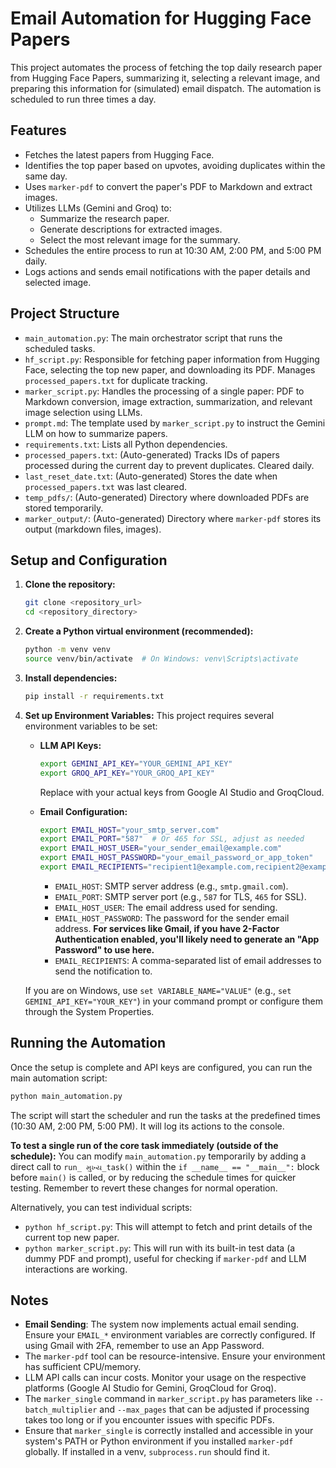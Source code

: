 # Email Automation for Hugging Face Papers

This project automates the process of fetching the top daily research paper from Hugging Face Papers, summarizing it, selecting a relevant image, and preparing this information for (simulated) email dispatch. The automation is scheduled to run three times a day.

## Features

-   Fetches the latest papers from Hugging Face.
-   Identifies the top paper based on upvotes, avoiding duplicates within the same day.
-   Uses `marker-pdf` to convert the paper's PDF to Markdown and extract images.
-   Utilizes LLMs (Gemini and Groq) to:
    -   Summarize the research paper.
    -   Generate descriptions for extracted images.
    -   Select the most relevant image for the summary.
-   Schedules the entire process to run at 10:30 AM, 2:00 PM, and 5:00 PM daily.
-   Logs actions and sends email notifications with the paper details and selected image.

## Project Structure

-   `main_automation.py`: The main orchestrator script that runs the scheduled tasks.
-   `hf_script.py`: Responsible for fetching paper information from Hugging Face, selecting the top new paper, and downloading its PDF. Manages `processed_papers.txt` for duplicate tracking.
-   `marker_script.py`: Handles the processing of a single paper: PDF to Markdown conversion, image extraction, summarization, and relevant image selection using LLMs.
-   `prompt.md`: The template used by `marker_script.py` to instruct the Gemini LLM on how to summarize papers.
-   `requirements.txt`: Lists all Python dependencies.
-   `processed_papers.txt`: (Auto-generated) Tracks IDs of papers processed during the current day to prevent duplicates. Cleared daily.
-   `last_reset_date.txt`: (Auto-generated) Stores the date when `processed_papers.txt` was last cleared.
-   `temp_pdfs/`: (Auto-generated) Directory where downloaded PDFs are stored temporarily.
-   `marker_output/`: (Auto-generated) Directory where `marker-pdf` stores its output (markdown files, images).

## Setup and Configuration

1.  **Clone the repository:**
    ```bash
    git clone <repository_url>
    cd <repository_directory>
    ```

2.  **Create a Python virtual environment (recommended):**
    ```bash
    python -m venv venv
    source venv/bin/activate  # On Windows: venv\Scripts\activate
    ```

3.  **Install dependencies:**
    ```bash
    pip install -r requirements.txt
    ```

4.  **Set up Environment Variables:**
    This project requires several environment variables to be set:

    *   **LLM API Keys:**
        ```bash
        export GEMINI_API_KEY="YOUR_GEMINI_API_KEY"
        export GROQ_API_KEY="YOUR_GROQ_API_KEY"
        ```
        Replace with your actual keys from Google AI Studio and GroqCloud.

    *   **Email Configuration:**
        ```bash
        export EMAIL_HOST="your_smtp_server.com"
        export EMAIL_PORT="587"  # Or 465 for SSL, adjust as needed
        export EMAIL_HOST_USER="your_sender_email@example.com"
        export EMAIL_HOST_PASSWORD="your_email_password_or_app_token"
        export EMAIL_RECIPIENTS="recipient1@example.com,recipient2@example.com"
        ```
        -   `EMAIL_HOST`: SMTP server address (e.g., `smtp.gmail.com`).
        -   `EMAIL_PORT`: SMTP server port (e.g., `587` for TLS, `465` for SSL).
        -   `EMAIL_HOST_USER`: The email address used for sending.
        -   `EMAIL_HOST_PASSWORD`: The password for the sender email address. **For services like Gmail, if you have 2-Factor Authentication enabled, you'll likely need to generate an "App Password" to use here.**
        -   `EMAIL_RECIPIENTS`: A comma-separated list of email addresses to send the notification to.

    If you are on Windows, use `set VARIABLE_NAME="VALUE"` (e.g., `set GEMINI_API_KEY="YOUR_KEY"`) in your command prompt or configure them through the System Properties.

## Running the Automation

Once the setup is complete and API keys are configured, you can run the main automation script:

```bash
python main_automation.py
```

The script will start the scheduler and run the tasks at the predefined times (10:30 AM, 2:00 PM, 5:00 PM). It will log its actions to the console.

**To test a single run of the core task immediately (outside of the schedule):**
You can modify `main_automation.py` temporarily by adding a direct call to `run_ મુખ્ય_task()` within the `if __name__ == "__main__":` block before `main()` is called, or by reducing the schedule times for quicker testing. Remember to revert these changes for normal operation.

Alternatively, you can test individual scripts:
-   `python hf_script.py`: This will attempt to fetch and print details of the current top new paper.
-   `python marker_script.py`: This will run with its built-in test data (a dummy PDF and prompt), useful for checking if `marker-pdf` and LLM interactions are working.

## Notes

-   **Email Sending**: The system now implements actual email sending. Ensure your `EMAIL_*` environment variables are correctly configured. If using Gmail with 2FA, remember to use an App Password.
-   The `marker-pdf` tool can be resource-intensive. Ensure your environment has sufficient CPU/memory.
-   LLM API calls can incur costs. Monitor your usage on the respective platforms (Google AI Studio for Gemini, GroqCloud for Groq).
-   The `marker_single` command in `marker_script.py` has parameters like `--batch_multiplier` and `--max_pages` that can be adjusted if processing takes too long or if you encounter issues with specific PDFs.
-   Ensure that `marker_single` is correctly installed and accessible in your system's PATH or Python environment if you installed `marker-pdf` globally. If installed in a venv, `subprocess.run` should find it.